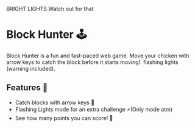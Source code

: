 BRIGHT LIGHTS Watch out for that

# Block Hunter 🕹️

Block Hunter is a fun and fast-paced web game. Move your chicken with arrow keys to catch the block before it starts moving!. 
flashing lights (warning included). 

## Features 🚀

- Catch blocks with arrow keys 🐔
- Flashing Lights mode for an extra challenge ⚡(Only mode atm)
- See how many points you can score! 🎯
